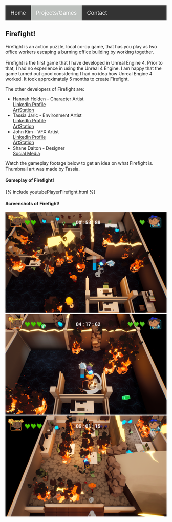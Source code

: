 <style>
.topnav
{
	overflow: hidden;
	background-color: #333;
}

.topnav a
{
	float: left;
	color: #f2f2f2;
	text-align: center;
	padding: 14px 16px;
	text-decoration: none;
	font-size: 17px;
}

.topnav a:hover 
{
  background-color: #ddd;
  color: black;
}

.topnav a.active 
{
  background-color: #bbbfbc;
  color: white;
}
</style>

<div class="topnav">
<a href="https://stevencoombe.github.io/Portfolio/">Home</a>
<a class="active" href="projects.html">Projects/Games</a>
<a href="contact.html">Contact</a>
</div>

<body>
<div class="Firefight">
<h2>Firefight!</h2>
<p>Firefight is an action puzzle, local co-op game, that has you play as two office workers escaping a burning office building by working together.<br>
<br>
Firefight is the first game that I have developed in Unreal Engine 4. Prior to that, I had no experience in using the Unreal 4 Engine. I am happy that the game turned out good considering I 
had no idea how Unreal Engine 4 worked. It took approximately 5 months to create Firefight.<br></p>
<p>The other developers of Firefight are: <br>
<ul>
<li>Hannah Holden - Character Artist <br>
<a href = "https://www.linkedin.com/in/hannahholden015/" title="Hannah's LinkedIn">LinkedIn Profile</a> <br> 
<a href = "https://www.artstation.com/hannahholden/" title="Hannah's ArtStation">ArtStation</a> <br> </li>
<li>Tassia Jaric - Environment Artist <br>
<a href = "https://www.linkedin.com/in/tassiajaric/" title="Tassia's LinkedIn">LinkedIn Profile</a> <br>
<a href = "https://www.artstation.com/tassiajaric/" title="Tassia's ArtStation">ArtStation</a> <br> </li>
<li>John Kim - VFX Artist <br>
<a href = "https://www.linkedin.com/in/johnkim92/" title="John's LinkedIn">LinkedIn Profile</a> <br>
<a href = "https://www.artstation.com/john_kim/" title="John's ArtStation">ArtStation</a> <br> </li>
<li>Shane Dalton - Designer <br>
<a href = "https://www.linkedin.com/in/shanedaltondesign/" title="Shane's Social Media">Social Media</a> <br> </li>
</ul>
Watch the gameplay footage below to get an idea on what Firefight is. Thumbnail art was made by Tassia.
</p>

<h4>Gameplay of Firefight!</h4>
{% include youtubePlayerFirefight.html %}

<h4>Screenshots of Firefight!</h4>
<img src = "../images/Firefight/Screenshot1.png"/>
<img src = "../images/Firefight/Screenshot2.png"/>
<img src = "../images/Firefight/Screenshot3.png"/>



</div>
</body>
